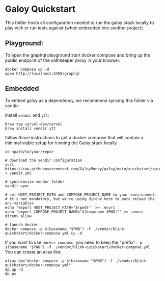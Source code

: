 # Galoy Quickstart

This folder hosts all configuration needed to run the galoy stack locally to play with or run tests against (when embedded into another project).

## Playground:

To open the graphql playground start docker compose and bring up the public endpoint of the oathkeeper proxy in your browser.
```
docker compose up -d
open http://localhost:4455/graphql
```

## Embedded

To embed galoy as a dependency, we recommend syncing this folder via vendir:

install `vendir` and `ytt`:
```
brew tap carvel-dev/carvel
brew install vendir ytt
```

follow those instructions to get a docker compose that will contain a minimal viable setup for running the Galoy stack locally
```
cd <path/to/your/repo>

# download the vendir configuration
curl https://raw.githubusercontent.com/GaloyMoney/galoy/main/quickstart/quickstart.vendir.yml > vendir.yml

# synchronize vendor folder
vendir sync

# set HOST_PROJECT_PATH and COMPOSE_PROJECT_NAME to your environment. 
# it's not mandatory, but we're using direnv here to auto reload the env variables
echo 'export HOST_PROJECT_PATH="$(pwd)"' >> .envrc
echo 'export COMPOSE_PROJECT_NAME="$(basename $PWD)"' >> .envrc
direnv allow

# launch docker
docker compose -p $(basename "$PWD") -f ./vendor/blink-quickstart/docker-compose.yml up -d
```

If you want to use `docker compose`, you need to keep the "prefix": `-p $(basename "$PWD") -f ./vendor/blink-quickstart/docker-compose.yml `
You can create an alias like:
```
alias dp="docker compose -p $(basename "$PWD") -f ./vendor/blink-quickstart/docker-compose.yml"
dp up -d
dp ps
```
